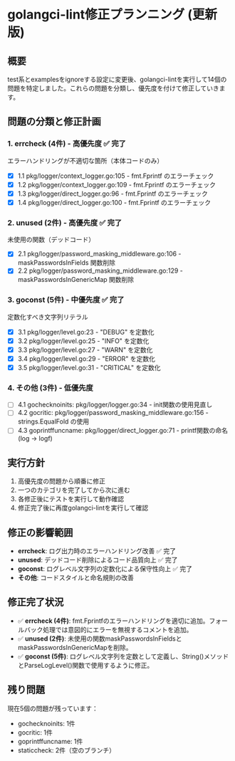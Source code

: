 # golangci-lint修正プランニング (更新版)

## 概要
test系とexamplesをignoreする設定に変更後、golangci-lintを実行して14個の問題を特定しました。これらの問題を分類し、優先度を付けて修正していきます。

## 問題の分類と修正計画

### 1. errcheck (4件) - 高優先度 ✅ 完了
エラーハンドリングが不適切な箇所（本体コードのみ）
- [x] 1.1 pkg/logger/context_logger.go:105 - fmt.Fprintf のエラーチェック
- [x] 1.2 pkg/logger/context_logger.go:109 - fmt.Fprintf のエラーチェック
- [x] 1.3 pkg/logger/direct_logger.go:96 - fmt.Fprintf のエラーチェック
- [x] 1.4 pkg/logger/direct_logger.go:100 - fmt.Fprintf のエラーチェック

### 2. unused (2件) - 高優先度 ✅ 完了
未使用の関数（デッドコード）
- [x] 2.1 pkg/logger/password_masking_middleware.go:106 - maskPasswordsInFields 関数削除
- [x] 2.2 pkg/logger/password_masking_middleware.go:129 - maskPasswordsInGenericMap 関数削除

### 3. goconst (5件) - 中優先度 ✅ 完了
定数化すべき文字列リテラル
- [x] 3.1 pkg/logger/level.go:23 - "DEBUG" を定数化
- [x] 3.2 pkg/logger/level.go:25 - "INFO" を定数化
- [x] 3.3 pkg/logger/level.go:27 - "WARN" を定数化
- [x] 3.4 pkg/logger/level.go:29 - "ERROR" を定数化
- [x] 3.5 pkg/logger/level.go:31 - "CRITICAL" を定数化

### 4. その他 (3件) - 低優先度
- [ ] 4.1 gochecknoinits: pkg/logger/logger.go:34 - init関数の使用見直し
- [ ] 4.2 gocritic: pkg/logger/password_masking_middleware.go:156 - strings.EqualFold の使用
- [ ] 4.3 goprintffuncname: pkg/logger/direct_logger.go:71 - printf関数の命名 (log → logf)

## 実行方針
1. 高優先度の問題から順番に修正
2. 一つのカテゴリを完了してから次に進む
3. 各修正後にテストを実行して動作確認
4. 修正完了後に再度golangci-lintを実行して確認

## 修正の影響範囲
- **errcheck**: ログ出力時のエラーハンドリング改善 ✅ 完了
- **unused**: デッドコード削除によるコード品質向上 ✅ 完了
- **goconst**: ログレベル文字列の定数化による保守性向上 ✅ 完了
- **その他**: コードスタイルと命名規則の改善

## 修正完了状況
- ✅ **errcheck (4件)**: fmt.Fprintfのエラーハンドリングを適切に追加。フォールバック処理では意図的にエラーを無視するコメントを追加。
- ✅ **unused (2件)**: 未使用の関数maskPasswordsInFieldsとmaskPasswordsInGenericMapを削除。
- ✅ **goconst (5件)**: ログレベル文字列を定数として定義し、String()メソッドとParseLogLevel()関数で使用するように修正。

## 残り問題
現在5個の問題が残っています：
- gochecknoinits: 1件
- gocritic: 1件
- goprintffuncname: 1件
- staticcheck: 2件（空のブランチ）
